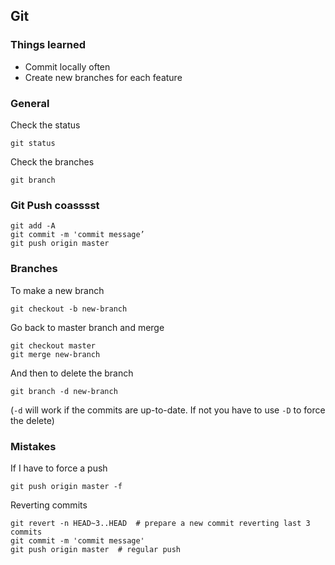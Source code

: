 ## Git
### Things learned
* Commit locally often
* Create new branches for each feature


### General
Check the status

	git status

Check the branches

	git branch

### Git Push coasssst

	git add -A
	git commit -m 'commit message’
	git push origin master

### Branches
To make a new branch

	git checkout -b new-branch

Go back to master branch and merge
	
	git checkout master
	git merge new-branch

And then to delete the branch

	git branch -d new-branch

(`-d` will work if the commits are up-to-date. If not you have to use `-D` to force the delete)

### Mistakes
If I have to force a push

	git push origin master -f

Reverting commits

	git revert -n HEAD~3..HEAD  # prepare a new commit reverting last 3 commits
	git commit -m 'commit message'
	git push origin master  # regular push